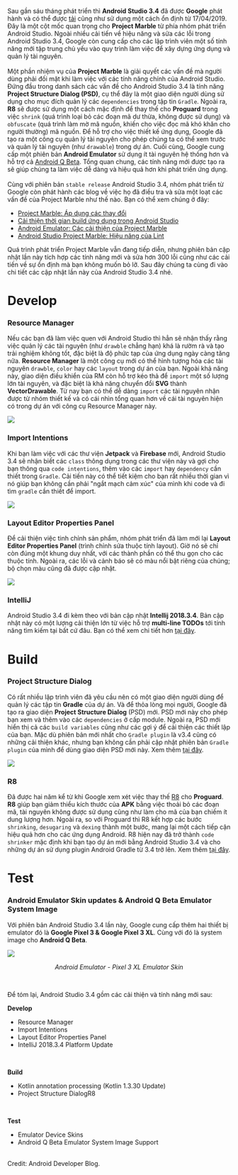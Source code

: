 Sau gần sáu tháng phát triển thì **Android Studio 3.4** đã được **Google** phát hành và có thể được [tải](https://developer.android.com/studio/) cũng như sử dụng một cách ổn định từ 17/04/2019. Đây là một cột mốc quan trọng cho **Project Marble** từ phía nhóm phát triển Android Studio. Ngoài nhiều cải tiến về hiệu năng và sửa các lỗi trong Android Studio 3.4, Google còn cung cấp cho các lập trình viên một số tính năng mới tập trung chủ yếu vào quy trình làm việc để xây dựng ứng dụng và quản lý tài nguyên.
<br><br>
Một phần nhiệm vụ của **Project Marble** là giải quyết các vấn đề mà người dùng phải đối mặt khi làm việc với các tính năng chính của Android Studio. Đứng đầu trong danh sách các vấn đề cho Android Studio 3.4 là tính năng **Project Structure Dialog (PSD)**, cụ thể đây là một giao diện người dùng sử dụng cho mục đích quản lý các `dependencies` trong tập tin `Gradle`. Ngoài ra, **R8** sẽ được sử dụng một cách mặc định để thay thế cho **Proguard** trong việc `shrink` (quá trình loại bỏ các đoạn mã dư thừa, không được sử dụng) và `obfuscate` (quá trình làm mờ mã nguồn, khiến cho việc đọc mã khó khăn cho người thường) mã nguồn. Để hỗ trợ cho việc thiết kế ứng dụng, Google đã tạo ra một công cụ quản lý tài nguyên cho phép chúng ta có thể xem trước và quản lý tài nguyên (như `drawable`) trong dự án. Cuối cùng, Google cung cấp một phiên bản **Android Emulator** sử dụng ít tài nguyên hệ thống hơn và hỗ trợ cả [Android Q Beta](https://android-developers.googleblog.com/2019/04/android-q-beta-2-update.html). Tổng quan chung, các tính năng mới được tạo ra sẽ giúp chúng ta làm việc dễ dàng và hiệu quả hơn khi phát triển ứng dụng.
<br><br>
Cùng với phiên bản `stable release` Android Studio 3.4, nhóm phát triển từ Google còn phát hành các blog về việc họ đã điều tra và sửa một loạt các vấn đề của Project Marble như thế nào. Bạn có thể xem chúng ở đây:
* [Project Marble: Áp dụng các thay đổi](https://medium.com/androiddevelopers/android-studio-project-marble-apply-changes-e3048662e8cd)
* [Cải thiện thời gian build ứng dụng trong Android Studio ](https://medium.com/androiddevelopers/improving-build-speed-in-android-studio-3e1425274837)
* [Android Emulator: Các cải thiện của Project Marble](https://medium.com/androiddevelopers/android-emulator-project-marble-improvements-1175a934941e)
* [Android Studio Project Marble: Hiệu năng của Lint](https://medium.com/androiddevelopers/android-studio-project-marble-lint-performance-8baedbff2521)

Quá trình phát triển Project Marble vẫn đang tiếp diễn, nhưng phiên bản cập nhật lần này tích hợp các tính năng mới và sửa hơn 300 lỗi cũng như các cải tiến về sự ổn định mà bạn không muốn bỏ lỡ. Sau đây chúng ta cùng đi vào chi tiết các cập nhật lần này của Android Studio 3.4 nhé.

# Develop
### Resource Manager
Nếu các bạn đã làm việc quen với Android Studio thì hẳn sẽ nhận thấy rằng việc quản lý các tài nguyên (như `drawble` chẳng hạn) khá là rườm rà và tạo trải nghiệm không tốt, đặc biệt là độ phức tạp của ứng dụng ngày càng tăng nữa. **Resource Manager** là một công cụ mới có thể hình tượng hóa các tài nguyên `drawble`, `color` hay các `layout` trong dự án của bạn. Ngoài khả năng này, giao diện điều khiển của RM còn hỗ trợ kéo thả để `import` một số lượng lớn tài nguyên, và đặc biệt là khả năng chuyển đổi **SVG** thành **VectorDrawable**. Từ nay bạn có thể dễ dàng `import` các tài nguyên nhận được từ nhóm thiết kế và có cái nhìn tổng quan hơn về cái tài nguyên hiện có trong dự án với công cụ Resource Manager này. 

![](https://images.viblo.asia/c2f889b4-7832-4ee5-902f-304e17a2643f.gif)

### Import Intentions
Khi bạn làm việc với các thư viện **Jetpack** và **Firebase** mới, Android Studio 3.4 sẽ nhận biết các `class` thông dụng trong các thư viện này và gợi cho bạn thông qua `code intentions`, thêm vào các `import` hay `dependency` cần thiết trong `Gradle`. Cải tiến này có thể tiết kiệm cho bạn rất nhiều thời gian vì nó giúp bạn không cần phải "ngắt mạch cảm xúc" của mình khi code và đi tìm `gradle` cần thiết để import.

![](https://images.viblo.asia/1a25cbec-541e-49fa-adaf-4262be2d04ee.png)

### Layout Editor Properties Panel
Để cải thiện việc tinh chỉnh sản phẩm, nhóm phát triển đã làm mới lại **Layout Editor Properties Panel** (trình chỉnh sửa thuộc tính layout). Giờ nó sẽ chỉ còn đúng một khung duy nhất, với các thành phần có thể thu gọn cho các thuộc tính. Ngoài ra, các lỗi và cảnh báo sẽ có màu nổi bật riêng của chúng; bộ chọn màu cũng đã được cập nhật.

![](https://images.viblo.asia/7b6f7353-7279-4408-97ef-409c3c003dcd.gif)

### IntelliJ
Android Studio 3.4 đi kèm theo với bản cập nhật **Intellij 2018.3.4**. Bản cập nhật này có một lượng cải thiện lớn từ việc hỗ trợ **multi-line TODOs** tới tính năng tìm kiếm tại bất cứ đâu. Bạn có thể xem chi tiết hơn [tại đây](https://blog.jetbrains.com/idea/2019/01/intellij-idea-2018-3-4-is-released/).

# Build
### Project Structure Dialog
Có rất nhiều lập trình viên đã yêu cầu nên có một giao diện người dùng để quản lý các tập tin **Gradle** của dự án. Và để thỏa lòng mọi người, Google đã tạo ra giao diện **Project Structure Dialog** (PSD) mới. PSD mới này cho phép bạn xem và thêm vào các `dependencies` ở cấp module. Ngoài ra, PSD mới hiển thị cả các `build variables` cũng như các gợi ý để cải thiện các thiết lập của bạn. Mặc dù phiên bản mới nhất cho `Gradle plugin` là v3.4 cũng có những cải thiện khác, nhưng bạn không cần phải cập nhật phiên bản `Gradle plugin` của mình để dùng giao diện PSD mới này. Xem thêm [tại đây](https://developer.android.com/studio/releases#psd).

![](https://images.viblo.asia/e073d030-626b-450e-a649-0927522f41d2.png)

### R8
Đã được hai năm kể từ khi Google xem xét việc thay thế [R8](https://r8.googlesource.com/r8) cho **Proguard**. **R8** giúp bạn giảm thiểu kích thước của **APK** bằng việc thoải bỏ các đoạn mã, tài nguyên không được sử dụng cũng như làm cho mã của bạn chiếm ít dung lượng hơn. Ngoài ra, so với Proguard thì R8 kết hợp các bước `shrinking`, `desugaring` và `dexing` thành một bước, mang lại một cách tiếp cận hiệu quả hơn cho các ứng dụng Android. R8 hiện nay đã trở thành `code shrinker` mặc định khi bạn tạo dự án mới bằng Android Studio 3.4 và cho những dự án sử dụng plugin Android Gradle từ 3.4 trở lên. Xem thêm [tại đây](https://developer.android.com/studio/releases#r8-default).

# Test
### Android Emulator Skin updates & Android Q Beta Emulator System Image
Với phiên bản Android Studio 3.4 lần này, Google cung cấp thêm hai thiết bị emulator đó là **Google Pixel 3 & Google Pixel 3 XL**. Cùng với đó là system image cho **Android Q Beta**. 

![](https://images.viblo.asia/aaae1a33-f4cf-49d5-a165-bc054f8b9ca8.png)

*<div align="center">Android Emulator - Pixel 3 XL Emulator Skin</div>*

<br>

Để tóm lại, Android Studio 3.4 gồm các cải thiện và tính năng mới sau:

**Develop**
* Resource Manager
* Import Intentions
* Layout Editor Properties Panel
* IntelliJ 2018.3.4 Platform Update

<br>

**Build**
* Kotlin annotation processing (Kotlin 1.3.30 Update)
* Project Structure DialogR8

<br>

**Test**
* Emulator Device Skins
* Android Q Beta Emulator System Image Support

<br>
Credit: Android Developer Blog.
